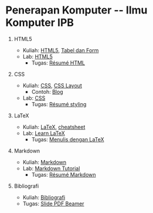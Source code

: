 # Penerapan Komputer -- Ilmu Komputer IPB

1. HTML5
    - Kuliah: [HTML5](slide/1-html.pdf), [Tabel dan Form](slide/1-html-form.pdf)
    - Lab: [HTML5](https://www.codecademy.com/learn/learn-html-css)
        - Tugas: [Résumé HTML](lab/task1.md)

2. CSS
    - Kuliah: [CSS](slide/2-css.pdf), [CSS Layout](slide/2-css-layout.pdf)
        - Contoh: [Blog](slide/blog.html)
    - Lab: [CSS](https://www.codecademy.com/learn/learn-html-css)
        - Tugas: [Résumé styling](lab/task2.md)

3. LaTeX
    - Kuliah: [LaTeX](slide/3-latex.pdf), [cheatsheet](slide/latexsheet.pdf)
    - Lab: [Learn LaTeX](https://www.sharelatex.com/learn/Learn_LaTeX_in_30_minutes)
        - Tugas: [Menulis dengan LaTeX](lab/task3.md)

4. Markdown
    - Kuliah: [Markdown](slide/4-markdown.pdf)
    - Lab: [Markdown Tutorial](http://commonmark.org/help/tutorial/)
        - Tugas: [Résumé Markdown](lab/task4.md)

5. Bibliografi
    - Kuliah: [Bibliografi](slide/5-bib.pdf)
    - Tugas: [Slide PDF Beamer](lab/task5.md)
